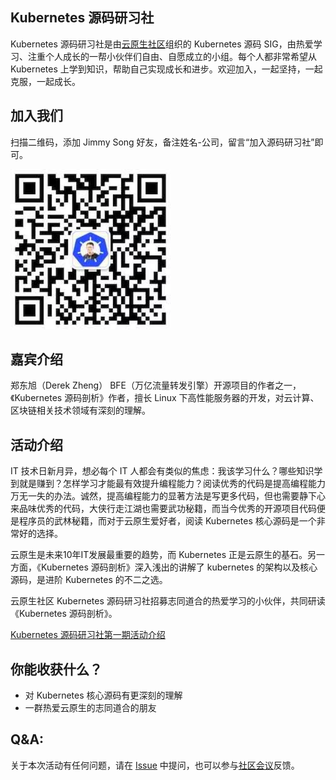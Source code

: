 ## Kubernetes 源码研习社

Kubernetes 源码研习社是由[云原生社区](https://cloudnative.to)组织的 Kubernetes 源码 SIG，由热爱学习、注重个人成长的一帮小伙伴们自由、自愿成立的小组。每个人都非常希望从 Kubernetes 上学到知识，帮助自己实现成长和进步。欢迎加入，一起坚持，一起克服，一起成长。

## 加入我们

扫描二维码，添加 Jimmy Song 好友，备注姓名-公司，留言“加入源码研习社”即可。

<img src="doc/images/wechat.webp" style="zoom:50%;" />

## 嘉宾介绍

郑东旭（Derek Zheng） BFE（万亿流量转发引擎）开源项目的作者之一，《Kubernetes 源码剖析》作者，擅长 Linux 下高性能服务器的开发，对云计算、区块链相关技术领域有深刻的理解。

## 活动介绍

IT 技术日新月异，想必每个 IT 人都会有类似的焦虑：我该学习什么？哪些知识学到就是赚到？怎样学习才能最有效提升编程能力？阅读优秀的代码是提高编程能力万无一失的办法。诚然，提高编程能力的显著方法是写更多代码，但也需要静下心来品味优秀的代码，大侠行走江湖也需要武功秘籍，而当今优秀的开源项目代码便是程序员的武林秘籍，而对于云原生爱好者，阅读 Kubernetes 核心源码是一个非常好的选择。

云原生是未来10年IT发展最重要的趋势，而 Kubernetes 正是云原生的基石。另一方面，《Kubernetes 源码剖析》深入浅出的讲解了 kubernetes 的架构以及核心源码，是进阶 Kubernetes 的不二之选。

云原生社区 Kubernetes 源码研习社招募志同道合的热爱学习的小伙伴，共同研读《Kubernetes 源码剖析》。

[Kubernetes 源码研习社第一期活动介绍](https://github.com/cloudnativeto/sig-k8s-source-code/issues/8)

## 你能收获什么？

- 对 Kubernetes 核心源码有更深刻的理解
- 一群热爱云原生的志同道合的朋友

## Q&A:

关于本次活动有任何问题，请在 [Issue](https://github.com/cloudnativeto/sig-k8s-source-code/issues) 中提问，也可以参与[社区会议](https://github.com/cloudnativeto/community/blob/master/README.md)反馈。
